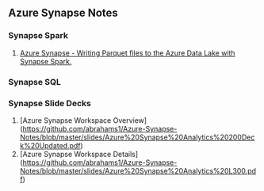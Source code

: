 ## Azure Synapse Notes

### Synapse Spark

1. [Azure Synapse - Writing Parquet files to the Azure Data Lake with Synapse Spark.](https://github.com/abrahams1/Azure-Synapse-Notes/blob/master/WriteParquetWithSynapseSpark.md)



### Synapse SQL


### Synapse Slide Decks

1. [Azure Synapse Workspace Overview] (https://github.com/abrahams1/Azure-Synapse-Notes/blob/master/slides/Azure%20Synapse%20Analytics%20200Deck%20Updated.pdf)
2. [Azure Synapse Workspace Details] (https://github.com/abrahams1/Azure-Synapse-Notes/blob/master/slides/Azure%20Synapse%20Analytics%20L300.pdf)

